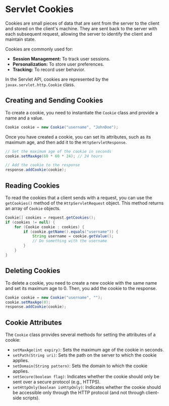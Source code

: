 # Servlet Cookies

Cookies are small pieces of data that are sent from the server to the client and stored on the client's machine. They are sent back to the server with each subsequent request, allowing the server to identify the client and maintain state.

Cookies are commonly used for:

-   **Session Management:** To track user sessions.
-   **Personalization:** To store user preferences.
-   **Tracking:** To record user behavior.

In the Servlet API, cookies are represented by the `javax.servlet.http.Cookie` class.

## Creating and Sending Cookies

To create a cookie, you need to instantiate the `Cookie` class and provide a name and a value.

```java
Cookie cookie = new Cookie("username", "JohnDoe");
```

Once you have created a cookie, you can set its attributes, such as its maximum age, and then add it to the `HttpServletResponse`.

```java
// Set the maximum age of the cookie in seconds
cookie.setMaxAge(60 * 60 * 24); // 24 hours

// Add the cookie to the response
response.addCookie(cookie);
```

## Reading Cookies

To read the cookies that a client sends with a request, you can use the `getCookies()` method of the `HttpServletRequest` object. This method returns an array of `Cookie` objects.

```java
Cookie[] cookies = request.getCookies();
if (cookies != null) {
    for (Cookie cookie : cookies) {
        if (cookie.getName().equals("username")) {
            String username = cookie.getValue();
            // Do something with the username
        }
    }
}
```

## Deleting Cookies

To delete a cookie, you need to create a new cookie with the same name and set its maximum age to 0. Then, you add the cookie to the response.

```java
Cookie cookie = new Cookie("username", "");
cookie.setMaxAge(0);
response.addCookie(cookie);
```

## Cookie Attributes

The `Cookie` class provides several methods for setting the attributes of a cookie:

-   `setMaxAge(int expiry)`: Sets the maximum age of the cookie in seconds.
-   `setPath(String uri)`: Sets the path on the server to which the cookie applies.
-   `setDomain(String pattern)`: Sets the domain to which the cookie applies.
-   `setSecure(boolean flag)`: Indicates whether the cookie should only be sent over a secure protocol (e.g., HTTPS).
-   `setHttpOnly(boolean isHttpOnly)`: Indicates whether the cookie should be accessible only through the HTTP protocol (and not through client-side scripts).
